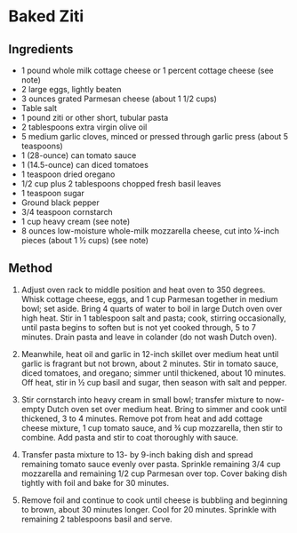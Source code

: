 # Baked Ziti

## Ingredients

- 1 pound whole milk cottage cheese or 1 percent cottage cheese (see note)
- 2 large eggs, lightly beaten
- 3 ounces grated Parmesan cheese (about 1 1/2 cups)
- Table salt
- 1 pound ziti or other short, tubular pasta
- 2 tablespoons extra virgin olive oil
- 5 medium garlic cloves, minced or pressed through garlic press (about 5 teaspoons)
- 1 (28-ounce) can tomato sauce
- 1 (14.5-ounce) can diced tomatoes
- 1 teaspoon dried oregano
- 1/2 cup plus 2 tablespoons chopped fresh basil leaves
- 1 teaspoon sugar
- Ground black pepper
- 3/4 teaspoon cornstarch
- 1 cup heavy cream (see note)
- 8 ounces low-moisture whole-milk mozzarella cheese, cut into ¼-inch pieces (about 1 ½ cups) (see note)

## Method

1. Adjust oven rack to middle position and heat oven to 350 degrees. Whisk cottage cheese, eggs, and 1 cup Parmesan together in medium bowl; set aside. Bring 4 quarts of water to boil in large Dutch oven over high heat. Stir in 1 tablespoon salt and pasta; cook, stirring occasionally, until pasta begins to soften but is not yet cooked through, 5 to 7 minutes. Drain pasta and leave in colander (do not wash Dutch oven).

2. Meanwhile, heat oil and garlic in 12-inch skillet over medium heat until garlic is fragrant but not brown, about 2 minutes. Stir in tomato sauce, diced tomatoes, and oregano; simmer until thickened, about 10 minutes. Off heat, stir in ½ cup basil and sugar, then season with salt and pepper.

3. Stir cornstarch into heavy cream in small bowl; transfer mixture to now-empty Dutch oven set over medium heat. Bring to simmer and cook until thickened, 3 to 4 minutes. Remove pot from heat and add cottage cheese mixture, 1 cup tomato sauce, and ¾ cup mozzarella, then stir to combine. Add pasta and stir to coat thoroughly with sauce.

4. Transfer pasta mixture to 13- by 9-inch baking dish and spread remaining tomato sauce evenly over pasta. Sprinkle remaining 3/4 cup mozzarella and remaining 1/2 cup Parmesan over top. Cover baking dish tightly with foil and bake for 30 minutes.

5. Remove foil and continue to cook until cheese is bubbling and beginning to brown, about 30 minutes longer. Cool for 20 minutes. Sprinkle with remaining 2 tablespoons basil and serve.
